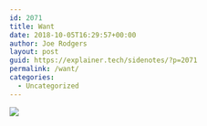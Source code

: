 ```yaml
---
id: 2071
title: Want
date: 2018-10-05T16:29:57+00:00
author: Joe Rodgers
layout: post
guid: https://explainer.tech/sidenotes/?p=2071
permalink: /want/
categories:
  - Uncategorized
---
```

<img class="posthaven-gallery-image" src="https://i2.wp.com/phaven-prod.s3.amazonaws.com/files/image_part/asset/2146552/XZAKnSmSw_QSQ0YwHRMPuoj6uXQ/medium_Screenshot_20181005-154652.png?resize=800%2C1111&#038;ssl=1" data-posthaven-state="processed" data-medium-src="https://i2.wp.com/phaven-prod.s3.amazonaws.com/files/image_part/asset/2146552/XZAKnSmSw_QSQ0YwHRMPuoj6uXQ/medium_Screenshot_20181005-154652.png?resize=800%2C1111&#038;ssl=1" data-medium-width="800" data-medium-height="1111" data-large-src="https://phaven-prod.s3.amazonaws.com/files/image_part/asset/2146552/XZAKnSmSw_QSQ0YwHRMPuoj6uXQ/large_Screenshot_20181005-154652.png" data-large-width="1200" data-large-height="1666" data-thumb-src="https://phaven-prod.s3.amazonaws.com/files/image_part/asset/2146552/XZAKnSmSw_QSQ0YwHRMPuoj6uXQ/thumb_Screenshot_20181005-154652.png" data-thumb-width="200" data-thumb-height="200" data-xlarge-src="https://phaven-prod.s3.amazonaws.com/files/image_part/asset/2146552/XZAKnSmSw_QSQ0YwHRMPuoj6uXQ/xlarge_Screenshot_20181005-154652.png" data-xlarge-width="1475" data-xlarge-height="2048" data-orig-src="https://phaven-prod.s3.amazonaws.com/files/image_part/asset/2146552/XZAKnSmSw_QSQ0YwHRMPuoj6uXQ/Screenshot_20181005-154652.png" data-orig-width="1475" data-orig-height="2048" data-posthaven-id="2146552" data-recalc-dims="1" />